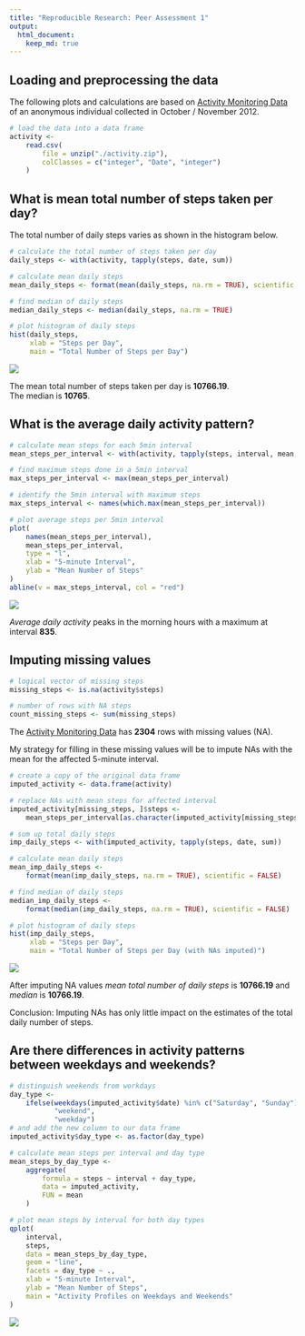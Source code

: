 ```yaml
---
title: "Reproducible Research: Peer Assessment 1"
output: 
  html_document:
    keep_md: true
---
```






## Loading and preprocessing the data

The following plots and calculations are based on [Activity Monitoring Data][1]
of an anonymous individual collected in October / November 2012.

[1]: https://d396qusza40orc.cloudfront.net/repdata/data/activity.zip



```r
# load the data into a data frame
activity <-
    read.csv(
        file = unzip("./activity.zip"),
        colClasses = c("integer", "Date", "integer")
    )
```


## What is mean total number of steps taken per day?

The total number of daily steps varies as shown in the histogram below.



```r
# calculate the total number of steps taken per day
daily_steps <- with(activity, tapply(steps, date, sum))

# calculate mean daily steps
mean_daily_steps <- format(mean(daily_steps, na.rm = TRUE), scientific = FALSE)

# find median of daily steps
median_daily_steps <- median(daily_steps, na.rm = TRUE)

# plot histogram of daily steps
hist(daily_steps,
     xlab = "Steps per Day",
     main = "Total Number of Steps per Day")
```

![](PA1_template_files/figure-html/daily_steps-1.png)<!-- -->

The mean total number of steps taken per day is **10766.19**.  
The median is **10765**.

## What is the average daily activity pattern?


```r
# calculate mean steps for each 5min interval
mean_steps_per_interval <- with(activity, tapply(steps, interval, mean, na.rm = TRUE))

# find maximum steps done in a 5min interval
max_steps_per_interval <- max(mean_steps_per_interval)

# identify the 5min interval with maximum steps
max_steps_interval <- names(which.max(mean_steps_per_interval))

# plot average steps per 5min interval
plot(
    names(mean_steps_per_interval),
    mean_steps_per_interval,
    type = "l",
    xlab = "5-minute Interval",
    ylab = "Mean Number of Steps"
)
abline(v = max_steps_interval, col = "red")
```

![](PA1_template_files/figure-html/daily_activity-1.png)<!-- -->

*Average daily activity* peaks in the morning hours with a maximum
at interval **835**.

## Imputing missing values


```r
# logical vector of missing steps
missing_steps <- is.na(activity$steps)

# number of rows with NA steps
count_missing_steps <- sum(missing_steps)
```

The [Activity Monitoring Data][1] has **2304** rows
with missing values (NA).

My strategy for filling in these missing values will be to impute NAs
with the mean for the affected 5-minute interval.


```r
# create a copy of the original data frame
imputed_activity <- data.frame(activity)

# replace NAs with mean steps for affected interval
imputed_activity[missing_steps, ]$steps <-
    mean_steps_per_interval[as.character(imputed_activity[missing_steps, ]$interval)]

# sum up total daily steps
imp_daily_steps <- with(imputed_activity, tapply(steps, date, sum))

# calculate mean daily steps
mean_imp_daily_steps <-
    format(mean(imp_daily_steps, na.rm = TRUE), scientific = FALSE)

# find median of daily steps
median_imp_daily_steps <-
    format(median(imp_daily_steps, na.rm = TRUE), scientific = FALSE)

# plot histogram of daily steps
hist(imp_daily_steps,
     xlab = "Steps per Day",
     main = "Total Number of Steps per Day (with NAs imputed)")
```

![](PA1_template_files/figure-html/impute-1.png)<!-- -->

After imputing NA values *mean total number of daily steps* is **10766.19** and *median* is **10766.19**.

Conclusion: Imputing NAs has only little impact on the estimates of the total daily number of steps.

## Are there differences in activity patterns between weekdays and weekends?


```r
# distinguish weekends from workdays
day_type <-
    ifelse(weekdays(imputed_activity$date) %in% c("Saturday", "Sunday"),
           "weekend",
           "weekday")
# and add the new column to our data frame
imputed_activity$day_type <- as.factor(day_type)

# calculate mean steps per interval and day type
mean_steps_by_day_type <-
    aggregate(
        formula = steps ~ interval + day_type,
        data = imputed_activity,
        FUN = mean
    )

# plot mean steps by interval for both day types
qplot(
    interval,
    steps,
    data = mean_steps_by_day_type,
    geom = "line",
    facets = day_type ~ .,
    xlab = "5-minute Interval",
    ylab = "Mean Number of Steps",
    main = "Activity Profiles on Weekdays and Weekends"
)
```

![](PA1_template_files/figure-html/weekday-1.png)<!-- -->
